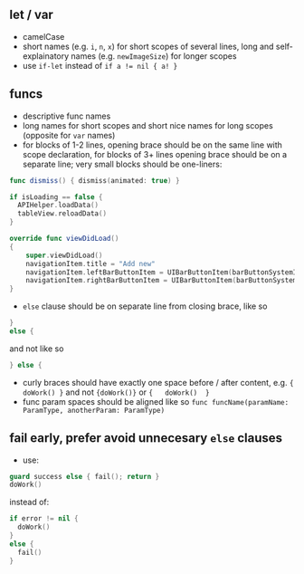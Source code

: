 ## let / var 

- camelCase 
- short names (e.g. `i`, `n`, `x`) for short scopes of several lines, long and self-explainatory names (e.g. `newImageSize`) for longer scopes
- use `if-let` instead of `if a != nil { a! }`

## funcs 

- descriptive func names
- long names for short scopes and short nice names for long scopes (opposite for `var` names)
- for blocks of 1-2 lines, opening brace should be on the same line with scope declaration, for blocks of 3+ lines opening brace should be on a separate line; very small blocks should be one-liners: 

```swift
func dismiss() { dismiss(animated: true) }
```

```swift
if isLoading == false {
  APIHelper.loadData()
  tableView.reloadData()
}
```

```swift
override func viewDidLoad()
{
    super.viewDidLoad()
    navigationItem.title = "Add new"
    navigationItem.leftBarButtonItem = UIBarButtonItem(barButtonSystemItem: .cancel, target: self, action: #selector(self.dismissThis))
    navigationItem.rightBarButtonItem = UIBarButtonItem(barButtonSystemItem: .add, target: self, action: #selector(self.btnAddTap))
}
```

- `else` clause should be on separate line from closing brace, like so
```swift
}
else {
```
and not like so
```swift
} else {
```

- curly braces should have exactly one space before / after content, e.g. `{ doWork() }` and not `{doWork()}` or `{   doWork()  }`
- func param spaces should be aligned like so `func funcName(paramName: ParamType, anotherParam: ParamType)`

## fail early, prefer avoid unnecesary `else` clauses

- use: 
```swift 
guard success else { fail(); return }
doWork()
```
instead of:
```swift
if error != nil { 
  doWork() 
}
else { 
  fail() 
}
```

